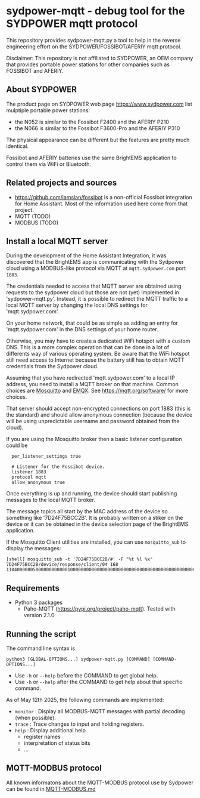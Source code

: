 # sydpower-mqtt - debug tool for the SYDPOWER mqtt protocol

This repository provides sydpower-mqtt.py a tool to help in the reverse engineering effort on the SYDPOWER/FOSSIBOT/AFERIY mqtt protocol. 

Disclaimer: This repository is not affiliated to SYDPOWER, an OEM company that provides portable power stations for other companies such as FOSSIBOT and AFERIY.

## About SYDPOWER

The product page on SYDPOWER web page https://www.sydpower.com list mulptiple portable power stations:
   - the N052 is similar to the Fossibot F2400 and the AFERIY P210
   - the N066 is similar to the Fossibot F3600-Pro and the AFERIY P310 

The physical appearance can be different but the features are pretty much identical.

Fossibot and AFERIY batteries use the same BrightEMS application to control them via WiFi or Bluetooth.

## Related projects and sources

  - https://github.com/iamslan/fossibot is a non-official Fossibot integration for Home Assistant. Most of the information used here come from that project.
  - MQTT   (TODO)
  - MODBUS (TODO)

## Install a local MQTT server

During the development of the Home Assistant Integration, it was discovered that the BrightEMS app is communicating with the Sydpower cloud using a MODBUS-like protocol via MQTT at `mqtt.sydpower.com` port `1883`.

The credentials needed to access that MQTT server are obtained using requests to the sydpower cloud but those are not (yet) implemented in 'sydpower-mqtt.py'. Instead, it is possible to redirect the MQTT traffic to a local MQTT server by changing the local DNS settings for 'mqtt.sydpower.com'.

On your home network, that could be as simple as adding an entry for 'mqtt.sydpower.com' in the DNS settings of your home router. 

Otherwise, you may have to create a dedicated WiFi hotspot with a custom DNS. This is a more complex operation that can be done in a lot of differents way of various operating system. Be aware that the WiFi hotspot still need access to Internet because the battery still has to obtain MQTT credentials from the Sydpower cloud.   

Assuming that you have redirected 'mqtt.sydpower.com' to a local IP address, you need to install a MQTT broker on that machine. Common choices are [Mosquitto](https://www.mosquitto.org/) and  [EMQX](https://www.emqx.com/en/products/emqx). See https://mqtt.org/software/ for more choices.

That server should accept non-encrypted connections on port 1883 (this is the standard) and should allow anonymous connection (because the device will be using unpredictable username and password obtained from the cloud).

If you are using the Mosquitto broker then a basic listener configuration could be 
```
  per_listener_settings true
  
  # Listener for the Fossibot device.
  listener 1883
  protocol mqtt
  allow_anonymous true
```

Once everything is up and running, the device should start publishing messages to the local MQTT broker.

The message topics all start by the MAC address of the device so something like '7D24F75BCC2B'. It is probably written on a stiker on the device or it can be obtained in the device selection page of the BrightEMS application. 

If the Mosquitto Client utilities are installed, you can use `mosquitto_sub` to display the messages:

```
[shell] mosquitto_sub -t '7D24F75BCC2B/#' -F "%t %l %x"
7D24F75BCC2B/device/response/client/04 168 11040000005000000000000100000000000000000000000000000000000000000000000000000000000008fe01f4000800a000000000000000000000000000000000000000000000000000000000000000000000000800000804000000000000000000003000400000000000000000b400000188000002380000000008860000000000ffffff0000000000000000000000000000000000000000000000000000000000000000c314
```

## Requirements 

- Python 3 packages
  - Paho-MQTT (https://pypi.org/project/paho-mqtt). Tested with version 2.1.0

## Running the script

The command line syntax is

```
python3 [GLOBAL-OPTIONS...] sydpower-mqtt.py [COMMAND] [COMMAND-OPTIONS...] 
```

- Use `-h` or `--help` before the COMMAND to get global help.
- Use `-h` or `--help` after the COMMAND to get help about that specific command.

As of May 12th 2025, the following commands are implemented:
  - `monitor` : Display all MODBUS-MQTT messages with partial decoding (when possible).
  - `trace` : Trace changes to input and holding registers. 
  - `help` : Display additional help
    - register names
    - interpretation of status bits
    - ...

## MQTT-MODBUS protocol

All known informatons about the MQTT-MODBUS protocol use by Sydpower can be found in [MQTT-MODBUS.md](MQTT-MODBUS.md)
